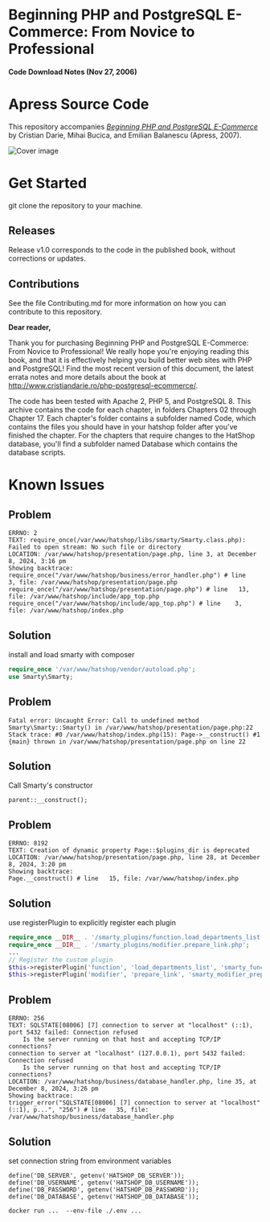 Beginning PHP and PostgreSQL E-Commerce: From Novice to Professional
=======

#### Code Download Notes (Nov 27, 2006)

# Apress Source Code

This repository accompanies [*Beginning PHP and PostgreSQL E-Commerce*](http://www.apress.com/9781590596487) by Cristian Darie, Mihai Bucica, and Emilian Balanescu (Apress, 2007).

![Cover image](9781590596487.jpg)

# Get Started 
git clone the repository to your machine.

## Releases

Release v1.0 corresponds to the code in the published book, without corrections or updates.

## Contributions

See the file Contributing.md for more information on how you can contribute to this repository.


**Dear reader,**

Thank you for purchasing Beginning PHP and PostgreSQL E-Commerce: From Novice to Professional! 
  We really hope you're enjoying reading this book, and that it is effectively helping you build better web sites with PHP and PostgreSQL!
  Find the most recent version of this document, the latest errata notes and more details about the book at <a href="http://www.cristiandarie.ro/php-postgresql-ecommerce/">http://www.cristiandarie.ro/php-postgresql-ecommerce/</a>. 

The code has been tested with Apache 2, PHP 5, and PostgreSQL 8. 
  This archive contains the code for each chapter, in folders Chapters 02 through Chapter 17.
  Each chapter's folder contains a subfolder named Code, which contains the files you should have in your hatshop folder after you've finished the chapter. 
  For the chapters that require changes to the HatShop database, you'll find a subfolder named Database which contains the database scripts.




# Known Issues

## Problem
```
ERRNO: 2
TEXT: require_once(/var/www/hatshop/libs/smarty/Smarty.class.php): Failed to open stream: No such file or directory
LOCATION: /var/www/hatshop/presentation/page.php, line 3, at December 8, 2024, 3:16 pm
Showing backtrace:
require_once("/var/www/hatshop/business/error_handler.php") # line    3, file: /var/www/hatshop/presentation/page.php
require_once("/var/www/hatshop/presentation/page.php") # line   13, file: /var/www/hatshop/include/app_top.php
require_once("/var/www/hatshop/include/app_top.php") # line    3, file: /var/www/hatshop/index.php

```

## Solution
install and load smarty with composer
```php
require_once '/var/www/hatshop/vendor/autoload.php';
use Smarty\Smarty;
```

## Problem
```
Fatal error: Uncaught Error: Call to undefined method Smarty\Smarty::Smarty() in /var/www/hatshop/presentation/page.php:22 Stack trace: #0 /var/www/hatshop/index.php(15): Page->__construct() #1 {main} thrown in /var/www/hatshop/presentation/page.php on line 22
```

## Solution

Call Smarty's constructor
```
parent::__construct();
```

## Problem

```
ERRNO: 8192
TEXT: Creation of dynamic property Page::$plugins_dir is deprecated
LOCATION: /var/www/hatshop/presentation/page.php, line 28, at December 8, 2024, 3:20 pm
Showing backtrace:
Page.__construct() # line   15, file: /var/www/hatshop/index.php
```

## Solution
use registerPlugin to explicitly register each plugin
```php
require_once __DIR__ . '/smarty_plugins/function.load_departments_list.php';
require_once __DIR__ . '/smarty_plugins/modifier.prepare_link.php';
...
// Register the custom plugin
$this->registerPlugin('function', 'load_departments_list', 'smarty_function_load_departments_list');
$this->registerPlugin('modifier', 'prepare_link', 'smarty_modifier_prepare_link');
```

## Problem

```
ERRNO: 256
TEXT: SQLSTATE[08006] [7] connection to server at "localhost" (::1), port 5432 failed: Connection refused
	Is the server running on that host and accepting TCP/IP connections?
connection to server at "localhost" (127.0.0.1), port 5432 failed: Connection refused
	Is the server running on that host and accepting TCP/IP connections?
LOCATION: /var/www/hatshop/business/database_handler.php, line 35, at December 8, 2024, 3:26 pm
Showing backtrace:
trigger_error("SQLSTATE[08006] [7] connection to server at "localhost" (::1), p...", "256") # line   35, file: /var/www/hatshop/business/database_handler.php
```

## Solution
set connection string from environment variables
```
define('DB_SERVER', getenv('HATSHOP_DB_SERVER'));
define('DB_USERNAME', getenv('HATSHOP_DB_USERNAME'));
define('DB_PASSWORD', getenv('HATSHOP_DB_PASSWORD'));
define('DB_DATABASE', getenv('HATSHOP_DB_DATABASE'));
```

```
docker run ...  --env-file ./.env ...
```


